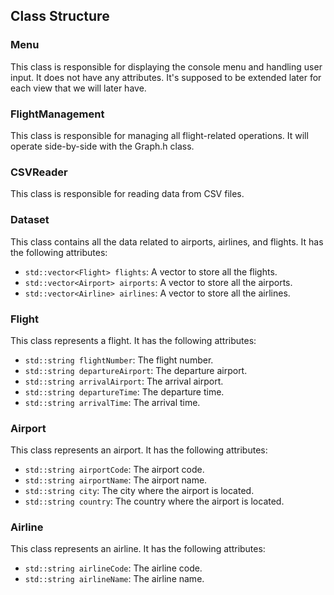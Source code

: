 ## Class Structure

### Menu
This class is responsible for displaying the console menu and handling user input. It does not have any attributes.
It's supposed to be extended later for each view that we will later have.

### FlightManagement
This class is responsible for managing all flight-related operations.
It will operate side-by-side with the Graph.h class.

### CSVReader
This class is responsible for reading data from CSV files.

### Dataset
This class contains all the data related to airports, airlines, and flights. It has the following attributes:
- `std::vector<Flight> flights`: A vector to store all the flights.
- `std::vector<Airport> airports`: A vector to store all the airports.
- `std::vector<Airline> airlines`: A vector to store all the airlines.

### Flight
This class represents a flight. It has the following attributes:
- `std::string flightNumber`: The flight number.
- `std::string departureAirport`: The departure airport.
- `std::string arrivalAirport`: The arrival airport.
- `std::string departureTime`: The departure time.
- `std::string arrivalTime`: The arrival time.

### Airport
This class represents an airport. It has the following attributes:
- `std::string airportCode`: The airport code.
- `std::string airportName`: The airport name.
- `std::string city`: The city where the airport is located.
- `std::string country`: The country where the airport is located.

### Airline
This class represents an airline. It has the following attributes:
- `std::string airlineCode`: The airline code.
- `std::string airlineName`: The airline name.